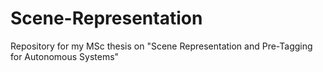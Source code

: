 # Scene-Representation
Repository for my MSc thesis on "Scene Representation and Pre-Tagging for Autonomous Systems"
